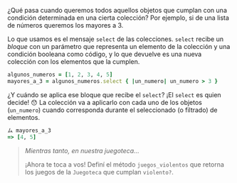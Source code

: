 ¿Qué pasa cuando queremos todos aquellos objetos que cumplan con una condición determinada en una cierta colección? Por ejemplo, si de una lista de números queremos los mayores a 3. 

Lo que usamos es el mensaje `select` de las colecciones. `select` recibe un _bloque_ con un parámetro que representa un elemento de la colección y una condición booleana como código, y lo que devuelve es una nueva colección con los elementos que la cumplen.

```ruby
algunos_numeros = [1, 2, 3, 4, 5]
mayores_a_3 = algunos_numeros.select { |un_numero| un_numero > 3 }
```

¿Y cuándo se aplica ese bloque que recibe el `select`? ¡El `select` es quien decide! :hushed: La colección va a aplicarlo con cada uno de los objetos (`un_numero`) cuando corresponda durante el seleccionado (o filtrado) de elementos.

```ruby
ム mayores_a_3
=> [4, 5]
```

> _Mientras tanto, en nuestra juegoteca..._
>
>  ¡Ahora te toca a vos! Definí el método `juegos_violentos` que retorna los juegos de la `Juegoteca` que cumplan `violento?`.
